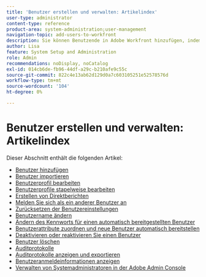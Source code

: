 ```yaml
---
title: 'Benutzer erstellen und verwalten: Artikelindex'
user-type: administrator
content-type: reference
product-area: system-administration;user-management
navigation-topic: add-users-to-workfront
description: Sie können Benutzende in Adobe Workfront hinzufügen, indem Sie einzelne Benutzende von Grund auf neu erstellen oder bestehende Benutzende kopieren.
author: Lisa
feature: System Setup and Administration
role: Admin
recommendations: noDisplay, noCatalog
exl-id: 014cb6de-fb96-44df-a29c-b210afe9c55c
source-git-commit: 822c4e13ab62d129d0a7c603105251e52578576d
workflow-type: tm+mt
source-wordcount: '104'
ht-degree: 0%

---
```


# Benutzer erstellen und verwalten: Artikelindex

<!-- Audited: 2/2024 -->

Dieser Abschnitt enthält die folgenden Artikel:

* [Benutzer hinzufügen](../../../administration-and-setup/add-users/create-and-manage-users/add-users.md)
* [Benutzer importieren](../../../administration-and-setup/add-users/create-and-manage-users/import-users.md)
* [Benutzerprofil bearbeiten](../../../administration-and-setup/add-users/create-and-manage-users/edit-a-users-profile.md)
* [Benutzerprofile stapelweise bearbeiten](../../../administration-and-setup/add-users/create-and-manage-users/edit-user-profiles-in-bulk.md)
* [Erstellen von Direktberichten](../../../administration-and-setup/add-users/create-and-manage-users/create-direct-reports.md)
* [Melden Sie sich als ein anderer Benutzer an](../../../administration-and-setup/add-users/create-and-manage-users/log-in-as-another-user.md)
* [Zurücksetzen der Benutzereinstellungen](../../../administration-and-setup/add-users/create-and-manage-users/reset-a-users-preferences.md)
* [Benutzername ändern](../../../administration-and-setup/add-users/create-and-manage-users/change-a-username.md)
* [Ändern des Kennworts für einen automatisch bereitgestellten Benutzer](../../../administration-and-setup/add-users/create-and-manage-users/change-pw-auto-provisioned-user.md)
* [Benutzerattribute zuordnen und neue Benutzer automatisch bereitstellen](../../../administration-and-setup/add-users/create-and-manage-users/map-user-attributes.md)
* [Deaktivieren oder reaktivieren Sie einen Benutzer](../../../administration-and-setup/add-users/create-and-manage-users/deactivate-a-user.md)
* [Benutzer löschen](../../../administration-and-setup/add-users/create-and-manage-users/delete-a-user.md)
* [Auditprotokolle](../../../administration-and-setup/add-users/create-and-manage-users/audit-logs.md)
* [Auditprotokolle anzeigen und exportieren](../../../administration-and-setup/add-users/create-and-manage-users/view-and-export-audit-logs.md)
* [Benutzeranmeldeinformationen anzeigen](../../../administration-and-setup/add-users/create-and-manage-users/view-user-login-info.md)
* [Verwalten von Systemadministratoren in der Adobe Admin Console](../../../administration-and-setup/add-users/create-and-manage-users/admin-console.md)
